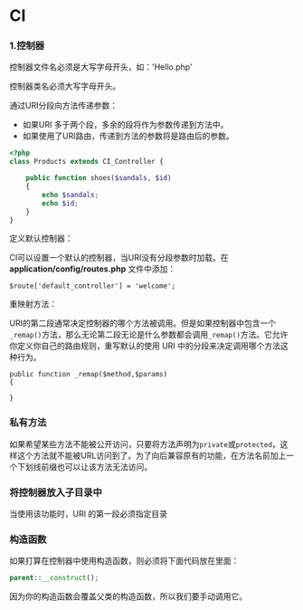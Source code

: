 # CI

### 1.控制器

控制器文件名必须是大写字母开头，如：'Hello.php'

控制器类名必须大写字母开头。



通过URI分段向方法传递参数：

* 如果URI 多于两个段，多余的段将作为参数传递到方法中。
* 如果使用了URI路由，传递到方法的参数将是路由后的参数。

```php
<?php
class Products extends CI_Controller {

    public function shoes($sandals, $id)
    {
        echo $sandals;
        echo $id;
    }
}
```



定义默认控制器：

CI可以设置一个默认的控制器，当URI没有分段参数时加载。在**application/config/routes.php** 文件中添加：

```
$route['default_controller'] = 'welcome';
```



重映射方法：

URI的第二段通常决定控制器的哪个方法被调用。但是如果控制器中包含一个`_remap()`方法，那么无论第二段无论是什么参数都会调用`_remap()`方法。它允许你定义你自己的路由规则，重写默认的使用 URI 中的分段来决定调用哪个方法这种行为。

```
public function _remap($method,$params)
{
    
}
```



### 私有方法

如果希望某些方法不能被公开访问，只要将方法声明为`private`或`protected`，这样这个方法就不能被URL访问到了。为了向后兼容原有的功能，在方法名前加上一个下划线前缀也可以让该方法无法访问。



### 将控制器放入子目录中

当使用该功能时，URI 的第一段必须指定目录



### 构造函数

如果打算在控制器中使用构造函数，则必须将下面代码放在里面：

```php
parent::__construct();
```

因为你的构造函数会覆盖父类的构造函数，所以我们要手动调用它。



































